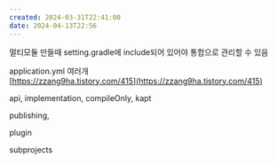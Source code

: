 ```yaml
---
created: 2024-03-31T22:41:00
date: 2024-04-13T22:56
---
```

멀티모듈 만들때 setting.gradle에 include되어 있어야 통합으로 관리할 수 있음

application.yml 여러개  
[https://zzang9ha.tistory.com/415](https://zzang9ha.tistory.com/415)

api, implementation, compileOnly, kapt

publishing,

plugin

subprojects